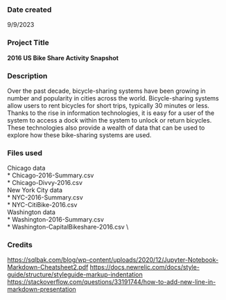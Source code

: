 ### Date created
9/9/2023


### Project Title
**2016 US Bike Share Activity Snapshot**


### Description
Over the past decade, bicycle-sharing systems have been growing in number and popularity in cities across the world. Bicycle-sharing systems allow users to rent bicycles for short trips, typically 30 minutes or less. Thanks to the rise in information technologies, it is easy for a user of the system to access a dock within the system to unlock or return bicycles. These technologies also provide a wealth of data that can be used to explore how these bike-sharing systems are used.


### Files used
Chicago data \
    * Chicago-2016-Summary.csv \
    * Chicago-Divvy-2016.csv \
New York City data \
    * NYC-2016-Summary.csv \
    * NYC-CitiBike-2016.csv \
Washington data \
    * Washington-2016-Summary.csv \
    * Washington-CapitalBikeshare-2016.csv \


### Credits
https://sqlbak.com/blog/wp-content/uploads/2020/12/Jupyter-Notebook-Markdown-Cheatsheet2.pdf
https://docs.newrelic.com/docs/style-guide/structure/styleguide-markup-indentation
https://stackoverflow.com/questions/33191744/how-to-add-new-line-in-markdown-presentation
